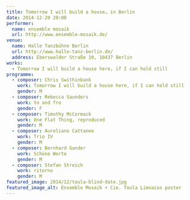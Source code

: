 ```yaml
---
title: Tomorrow I will build a house… in Berlin
date: 2014-12-20 20:00
performer:
  name: ensemble mosaik
  url: http://www.ensemble-mosaik.de/
venue:
  name: Halle Tanzbühne Berlin
  url: http://www.halle-tanz-berlin.de/
  address: Eberswalder Straße 10, 10437 Berlin
works:
  - Tomorrow I will build a house here, if I can hold still
programme:
  - composer: Chris Swithinbank
    work: Tomorrow I will build a house here, if I can hold still
    gender: M
  - composer: Rebecca Saunders
    work: to and fro
    gender: F
  - composer: Timothy McCormack
    work: One Flat Thing, reproduced
    gender: M
  - composer: Aureliano Cattaneo
    work: Trio IV
    gender: M
  - composer: Bernhard Gander
    work: Schöne Worte
    gender: M
  - composer: Stefan Streich
    work: ritorno
    gender: M
featured_image: 2014/12/toula-blind-date.jpg
featured_image_alt: Ensemble Mosaik + Cie. Toula Limnaios poster
---
```

